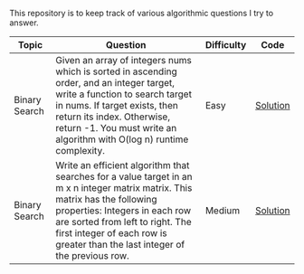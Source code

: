 This repository is to keep track of various algorithmic questions I try to answer. 

Topic | Question | Difficulty | Code 
--- | --- | --- | --- 
Binary Search |  Given an array of integers nums which is sorted in ascending order, and an integer target, write a function to search target in nums. If target exists, then return its index. Otherwise, return -1. You must write an algorithm with O(log n) runtime complexity. | Easy | [Solution](https://github.com/pedroski121/algorithms/blob/'main'/binary%20search/leetcode_704_binary_search.py) 
Binary Search | Write an efficient algorithm that searches for a value target in an m x n integer matrix matrix. This matrix has the following properties: Integers in each row are sorted from left to right. The first integer of each row is greater than the last integer of the previous row. | Medium | [Solution](https://github.com/pedroski121/algorithms/blob/'main'/binary%20search/leetcode_74_search_a_2d_array.py)

